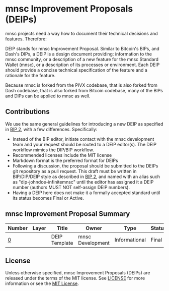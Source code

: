 # mnsc Improvement Proposals (DEIPs)

mnsc projects need a way how to document their technical decisions and features. Therefore:

DEIP stands for mnsc Improvement Proposal. Similar to Bitcoin's BIPs, and Dash's DIPs, a DEIP is a design document providing: information to the mnsc community, or a description of a new feature for the mnsc Standard Wallet (mnsc), or a description of its processes or environment. Each DEIP should provide a concise technical specification of the feature and a rationale for the feature.

Because mnsc is forked from the PIVX codebase, that is also forked from Dash codebase, that is also forked from Bitcoin codebase, many of the BIPs and DIPs can be applied to mnsc as well. 

## Contributions

We use the same general guidelines for introducing a new DEIP as specified in [BIP 2](https://github.com/bitcoin/bips/blob/master/bip-0002.mediawiki), with a few differences. Specifically:

* Instead of the BIP editor, initiate contact with the mnsc development team and your request should be routed to a DEIP editor(s). The DEIP workflow mimics the DIP/BIP workflow.
* Recommended licenses include the MIT license
* Markdown format is the preferred format for DEIPs
* Following a discussion, the proposal should be submitted to the DEIPs git repository as a pull request. This draft must be written in BIP/DIP/DEIP style as described in [BIP 2](https://github.com/bitcoin/bips/blob/master/bip-0002.mediawiki), and named with an alias such as "dip-johndoe-infinitemnsc" until the editor has assigned it a DEIP number (authors MUST NOT self-assign DEIP numbers).
* Having a DEIP here does not make it a formally accepted standard until its status becomes Final or Active.

## mnsc Improvement Proposal Summary

Number | Layer | Title | Owner | Type | Status
--- | --- | --- | --- | --- | ---
[0](DEIP0000.md) |  | DEIP Template | mnsc Development | Informational | Final

## License

Unless otherwise specified, mnsc Improvement Proposals (DEIPs) are released under the terms of the MIT license. See [LICENSE](LICENSE) for more information or see the [MIT License](https://opensource.org/licenses/MIT).
